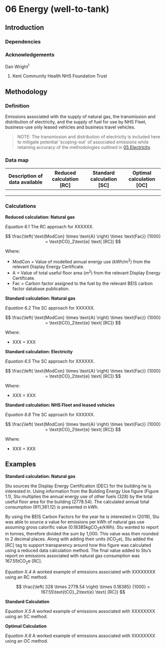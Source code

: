 # 06 Energy (well-to-tank)

## Introduction

### Dependencies

### Acknowledgements

Dan Wright<sup>1</sup>

1. Kent Community Health NHS Foundation Trust

## Methodology

### Definition

Emissions associated with the supply of natural gas, the transmission and distribution of electricity, and the supply of fuel for use by NHS Fleet, business-use only leased vehicles and business travel vehicles. 

> NOTE: The transmission and distribution of electricity is included here to mitigate potential 'scoping-out' of associated emissions while retaining accuracy of the methodologies outlined in [05 Electricity](/Chapters/005_kmsimg_electricity.md).

### Data map

| Description of data available  | Reduced calculation [RC]  | Standard calculation [SC] | Optimal calculation [OC] |
| ------------------------------ |:---:| :---:| :---:|
| |  |  |  |
| |  |  |  |
| |  |  |  |

### Calculations

**Reduced calculation: Natural gas**

*Equation 6.1* The RC approach for XXXXXX.

$$ 
\frac{\left( \text{ModCon} \times \text{A} \right) \times \text{Fac}}
{1000} = \text{tCO}_2\text{e} \text{ [RC]}
$$

Where:
* ModCon = Value of modelled annual energy use (kWh/m<sup>2</sup>) from the relevant Display Energy Certificate.
* A = Value of total useful floor area (m<sup>2</sup>) from the relevant Display Energy Certificate.
* Fac = Carbon factor assigned to the fuel by the relevant BEIS carbon factor database publication.

**Standard calculation: Natural gas**

*Equation 6.2* The SC approach for XXXXXX.

$$ 
\frac{\left( \text{ModCon} \times \text{A} \right) \times \text{Fac}}
{1000} = \text{tCO}_2\text{e} \text{ [RC]}
$$

Where:
* XXX = XXX

**Standard calculation: Electricity**

*Equation 6.5* The SC approach for XXXXXX.

$$ 
\frac{\left( \text{ModCon} \times \text{A} \right) \times \text{Fac}}
{1000} = \text{tCO}_2\text{e} \text{ [RC]}
$$

Where:
* XXX = XXX

**Standard calculation: NHS Fleet and leased vehicles**

*Equation 6.8* The SC approach for XXXXXX.

$$ 
\frac{\left( \text{ModCon} \times \text{A} \right) \times \text{Fac}}
{1000} = \text{tCO}_2\text{e} \text{ [RC]}
$$

Where:
* XXX = XXX

## Examples

**Standard calculation: Natural gas**

Stu sources the Display Energy Certification (DEC) for the building he is interested in. Using information from the Building Energy Use figure (Figure 1.1), Stu multiplies the annual energy use of other fuels (328) by the total useful floor area for the building (2778.54). The calculated annual total consumption (911,361.12) is presented in kWh. 

By using the BEIS Carbon Factors  for the year he is interested in (2019), Stu was able to source a value for emissions per kWh of natural gas use assuming gross calorific value (0.18385kgCO<sub>2</sub>e/kWh). Stu wanted to report in tonnes, therefore divided the sum by 1,000. This value was then rounded to 2 decimal places. 
Along with adding their units (tCO<sub>2</sub>e), Stu added the [RC] tag to support transparency around how this figure was calculated using a reduced data calculation method. The final value added to Stu’s report on emissions associated with natural gas consumption was 167.55tCO<sub>2</sub>e [RC].

*Equation X.4* A worked example of emissions associated with XXXXXXXX using an RC method.

$$ 
\frac{\left( 328 \times 2778.54 \right) \times 0.18385}
{1000} = 167.55\text{tCO}_2\text{e} \text{ [RC]}
$$

**Standard Calculation**

*Equation X.5* A worked example of emissions associated with XXXXXXXX using an SC method.

**Optimal Calculation**

*Equation X.6* A worked example of emissions associated with XXXXXXXX using an OC method.
